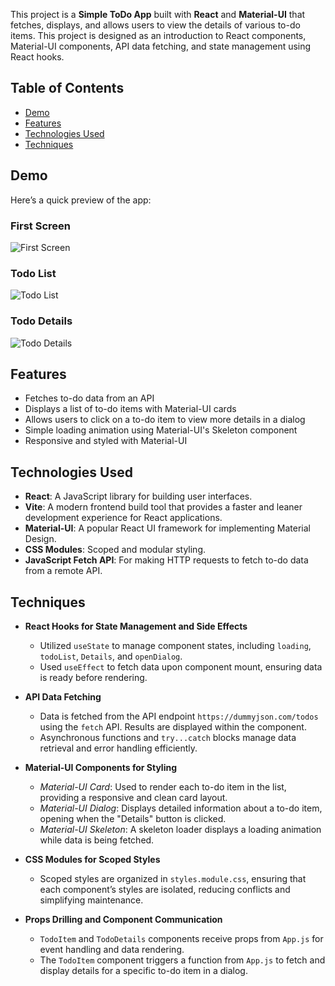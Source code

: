 This project is a **Simple ToDo App** built with **React** and **Material-UI** that fetches, displays, and allows users to view the details of various to-do items. This project is designed as an introduction to React components, Material-UI components, API data fetching, and state management using React hooks.

## Table of Contents

- [Demo](#demo)
- [Features](#features)
- [Technologies Used](#technologies-used)
- [Techniques](#techniques)

## Demo

Here’s a quick preview of the app:

### First Screen

![First Screen](https://github.com/user-attachments/assets/c97578af-b3e3-4285-a114-42cb58026956)

### Todo List

![Todo List](https://github.com/user-attachments/assets/fa0f5f2d-f452-4af4-8d9d-1673c41e376d)

### Todo Details

![Todo Details](https://github.com/user-attachments/assets/73fd6477-2281-48fe-aa2d-9a5bfaf1fb8b)

## Features

- Fetches to-do data from an API
- Displays a list of to-do items with Material-UI cards
- Allows users to click on a to-do item to view more details in a dialog
- Simple loading animation using Material-UI's Skeleton component
- Responsive and styled with Material-UI

## Technologies Used

- **React**: A JavaScript library for building user interfaces.
- **Vite**: A modern frontend build tool that provides a faster and leaner development experience for React applications.
- **Material-UI**: A popular React UI framework for implementing Material Design.
- **CSS Modules**: Scoped and modular styling.
- **JavaScript Fetch API**: For making HTTP requests to fetch to-do data from a remote API.

## Techniques

- **React Hooks for State Management and Side Effects**

  - Utilized `useState` to manage component states, including `loading`, `todoList`, `Details`, and `openDialog`.
  - Used `useEffect` to fetch data upon component mount, ensuring data is ready before rendering.

- **API Data Fetching**

  - Data is fetched from the API endpoint `https://dummyjson.com/todos` using the `fetch` API. Results are displayed within the component.
  - Asynchronous functions and `try...catch` blocks manage data retrieval and error handling efficiently.

- **Material-UI Components for Styling**

  - _Material-UI Card_: Used to render each to-do item in the list, providing a responsive and clean card layout.
  - _Material-UI Dialog_: Displays detailed information about a to-do item, opening when the "Details" button is clicked.
  - _Material-UI Skeleton_: A skeleton loader displays a loading animation while data is being fetched.

- **CSS Modules for Scoped Styles**

  - Scoped styles are organized in `styles.module.css`, ensuring that each component’s styles are isolated, reducing conflicts and simplifying maintenance.

- **Props Drilling and Component Communication**
  - `TodoItem` and `TodoDetails` components receive props from `App.js` for event handling and data rendering.
  - The `TodoItem` component triggers a function from `App.js` to fetch and display details for a specific to-do item in a dialog.

